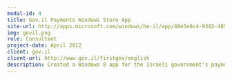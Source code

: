 ```yaml
---
modal-id: 4
title: Gov.il Payments Windows Store App
site-url: http://apps.microsoft.com/windows/he-il/app/49e3e8c4-9342-485c-aa7a-beca0586403e
img: govil.png
role: Consultant
project-date: April 2012
client: gov.il
client-url: http://www.gov.il/firstgov/english
description: Created a Windows 8 app for the Israeli government's payments service.
---
```

